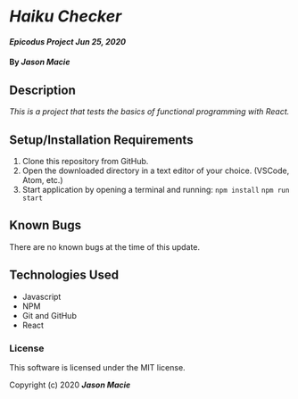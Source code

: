# _Haiku Checker_

#### _Epicodus Project Jun 25, 2020_

#### By _**Jason Macie**_

## Description

_This is a project that tests the basics of functional programming with React._

## Setup/Installation Requirements

1. Clone this repository from GitHub.
2. Open the downloaded directory in a text editor of your choice.
  (VSCode, Atom, etc.)
3. Start application by opening a terminal and running: `npm install` `npm run start`

## Known Bugs

There are no known bugs at the time of this update.

## Technologies Used

* Javascript
* NPM
* Git and GitHub
* React

### License

This software is licensed under the MIT license.

Copyright (c) 2020 **_Jason Macie_**